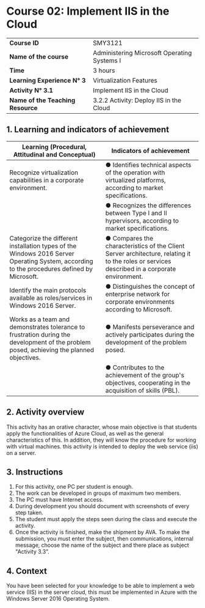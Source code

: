 # Course 02: Implement IIS in the Cloud

| | |
| --- | --- |
| **Course ID** | SMY3121 |
| **Name of the course** | Administering Microsoft Operating Systems I |
| **Time** | 3 hours |
| **Learning Experience N° 3** | Virtualization Features |
| **Activity N° 3.1** | Implement IIS in the Cloud |
| **Name of the Teaching Resource** | 3.2.2 Activity: Deploy IIS in the Cloud |

## 1. Learning and indicators of achievement

| Learning (Procedural, Attitudinal and Conceptual) | Indicators of achievement |
| --- | --- |
| Recognize virtualization capabilities in a corporate environment. | ●	Identifies technical aspects of the operation with virtualized platforms, according to market specifications. |
| | ●	Recognizes the differences between Type I and II hypervisors, according to market specifications. |
| Categorize the different installation types of the Windows 2016 Server Operating System, according to the procedures defined by Microsoft. | ●	Compares the characteristics of the Client Server architecture, relating it to the roles or services described in a corporate environment. |
| Identify the main protocols available as roles/services in Windows 2016 Server. | ●	Distinguishes the concept of enterprise network for corporate environments according to Microsoft. |
| Works as a team and demonstrates tolerance to frustration during the development of the problem posed, achieving the planned objectives. | ● Manifests perseverance and actively participates during the development of the problem posed. |
| | ● Contributes to the achievement of the group's objectives, cooperating in the acquisition of skills (PBL). |

## 2. Activity overview

This activity has an orative character, whose main objective is that students apply the functionalities of Azure Cloud, as well as the general characteristics of this. In addition, they will know the procedure for working with virtual machines. this activity is intended to deploy the web service (iis) on a server.

## 3. Instructions

1. For this activity, one PC per student is enough.
1. The work can be developed in groups of maximum two members. 
1. The PC must have Internet access.
1. During development you should document with screenshots of every step taken. 
1. The student must apply the steps seen during the class and execute the activity.
1. Once the activity is finished, make the shipment by AVA.  To make the submission, you must enter the subject, then communications, internal message, choose the name of the subject and there place as subject "Activity 3.3”.

## 4. Context

You have been selected for your knowledge to be able to implement a web service (IIS) in the server cloud, this must be implemented in Azure with the Windows Server 2016 Operating System.

